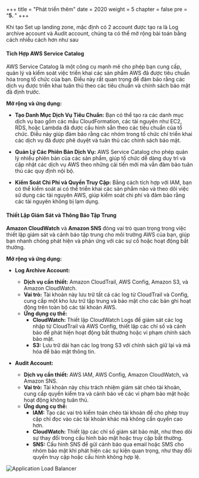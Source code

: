 +++
title = "Phát triển thêm"
date = 2020
weight = 5
chapter = false
pre = "<b>5. </b>"
+++

Khi tạo Set up landing zone, mặc định có 2 account được tạo ra là Log archive account và Audit account, chúng ta có thể mở rộng bài toán bằng cách nhiều cách hơn như sau 

#### Tích Hợp AWS Service Catalog
AWS Service Catalog là một công cụ mạnh mẽ cho phép bạn cung cấp, quản lý và kiểm soát việc triển khai các sản phẩm AWS đã được tiêu chuẩn hóa trong tổ chức của bạn. Điều này rất quan trọng để đảm bảo rằng các dịch vụ được triển khai tuân thủ theo các tiêu chuẩn và chính sách bảo mật đã định trước.

**Mở rộng và ứng dụng:**

  - **Tạo Danh Mục Dịch Vụ Tiêu Chuẩn:** Bạn có thể tạo ra các danh mục dịch vụ bao gồm các mẫu CloudFormation, các tài nguyên như EC2, RDS, hoặc Lambda đã được cấu hình sẵn theo các tiêu chuẩn của tổ chức. Điều này giúp đảm bảo rằng các nhóm trong tổ chức chỉ triển khai các dịch vụ đã được phê duyệt và tuân thủ các chính sách bảo mật.

  - **Quản Lý Các Phiên Bản Dịch Vụ:** AWS Service Catalog cho phép quản lý nhiều phiên bản của các sản phẩm, giúp tổ chức dễ dàng duy trì và cập nhật các dịch vụ AWS theo những cải tiến mới mà vẫn đảm bảo tuân thủ các quy định nội bộ.

  - **Kiểm Soát Chi Phí và Quyền Truy Cập:** Bằng cách tích hợp với IAM, bạn có thể kiểm soát ai có thể triển khai các sản phẩm nào và theo dõi việc sử dụng các tài nguyên AWS, giúp kiểm soát chi phí và đảm bảo rằng các tài nguyên không bị lạm dụng.

#### Thiết Lập Giám Sát và Thông Báo Tập Trung
**Amazon CloudWatch** và **Amazon SNS** đóng vai trò quan trọng trong việc thiết lập giám sát và cảnh báo tập trung cho môi trường AWS của bạn, giúp bạn nhanh chóng phát hiện và phản ứng với các sự cố hoặc hoạt động bất thường.

**Mở rộng và ứng dụng:**
  - **Log Archive Account:**
    - **Dịch vụ cần thiết:** Amazon CloudTrail, AWS Config, Amazon S3, và Amazon CloudWatch.
    - **Vai trò:** Tài khoản này lưu trữ tất cả các log từ CloudTrail và Config, cung cấp một kho lưu trữ tập trung và bảo mật cho các bản ghi hoạt động trên toàn bộ các tài khoản AWS.
    - **Ứng dụng cụ thể:**
      - **CloudWatch:** Thiết lập CloudWatch Logs để giám sát các log nhập từ CloudTrail và AWS Config, thiết lập các chỉ số và cảnh báo để phát hiện hoạt động bất thường hoặc vi phạm chính sách bảo mật.
      - **S3:** Lưu trữ dài hạn các log trong S3 với chính sách giữ lại và mã hóa để bảo mật thông tin.
  
  - **Audit Account:**
    - **Dịch vụ cần thiết:** AWS IAM, AWS Config, Amazon CloudWatch, và Amazon SNS.
    - **Vai trò:** Tài khoản này chịu trách nhiệm giám sát chéo tài khoản, cung cấp quyền kiểm tra và cảnh báo về các vi phạm bảo mật hoặc hoạt động không tuân thủ.
    - **Ứng dụng cụ thể:**
      - **IAM:** Tạo các vai trò kiểm toán chéo tài khoản để cho phép truy cập chỉ đọc vào các tài khoản khác mà không cần quyền cao hơn.
      - **CloudWatch:** Thiết lập các chỉ số giám sát bảo mật, như theo dõi sự thay đổi trong cấu hình bảo mật hoặc truy cập bất thường.
      - **SNS:** Cấu hình SNS để gửi cảnh báo qua email hoặc SMS cho nhóm bảo mật khi phát hiện các sự kiện quan trọng, như thay đổi quyền truy cập hoặc cấu hình không hợp lệ.

![Application Load Balancer](/images/5/5.1.png?width=90pc)